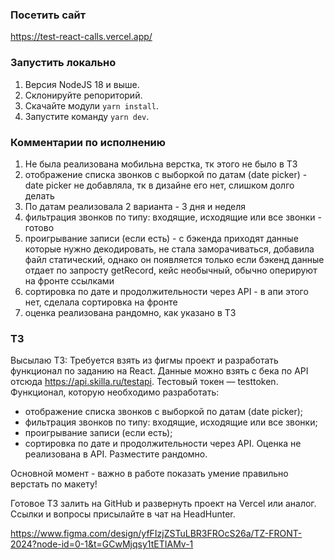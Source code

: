 ### Посетить сайт
https://test-react-calls.vercel.app/

### Запустить локально

1. Версия NodeJS 18 и выше.
2. Склонируйте репориторий.
3. Скачайте модули `yarn install`.
4. Запустите команду `yarn dev`.

### Комментарии по исполнению
1. Не была реализована мобильна верстка, тк этого не было в ТЗ
2. отображение списка звонков с выборкой по датам (date picker) - date picker не добавляла, тк в дизайне его нет, слишком долго делать
3. По датам реализовала 2 варианта - 3 дня и неделя
4. фильтрация звонков по типу: входящие, исходящие или все звонки - готово
5. проигрывание записи (если есть) - с бэкенда приходят данные которые нужно декодировать, не стала заморачиваться, добавила файл статический, однако он появляется только если бэкенд данные отдает по запросту getRecord, кейс необычный, обычно оперируют на фронте ссылками
6. сортировка по дате и продолжительности через API - в апи этого нет, сделала сортировка на фронте
7. оценка реализована рандомно, как указано в ТЗ

### ТЗ
Высылаю ТЗ: Требуется взять из фигмы проект и разработать функционал по заданию на React.
Данные можно взять с бека по API отсюда https://api.skilla.ru/testapi. Тестовый токен — testtoken.
Функционал, которую необходимо разработать:

- отображение списка звонков с выборкой по датам (date picker);
- фильтрация звонков по типу: входящие, исходящие или все звонки;
- проигрывание записи (если есть);
- сортировка по дате и продолжительности через API.
  Оценка не реализована в API. Разместите рандомно.

Основной момент - важно в работе показать умение правильно верстать по макету!

Готовое ТЗ залить на GitHub и развернуть проект на Vercel или аналог. Ссылки и вопросы присылайте в чат на HeadHunter.

https://www.figma.com/design/yfFIzjZSTuLBR3FROcS26a/TZ-FRONT-2024?node-id=0-1&t=GCwMjqsy1tETIAMv-1
